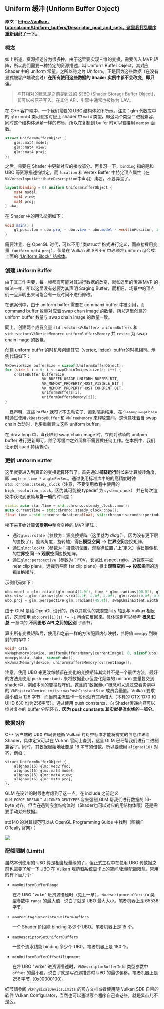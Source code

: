 ## Uniform 缓冲 (Uniform Buffer Object)

**原文：https://vulkan-tutorial.com/Uniform_buffers/Descriptor_pool_and_sets。这里我打乱顺序重新组织了一下。**



### 概念

如上所述，资源描述分为很多种，由于这里要实现三维的变换，需要传入 MVP 矩阵，所以我们需要一种特定的资源描述，叫 Uniform Buffer Object。其对应 Shader 中的 uniform 常量。之所以称之为 Uniform，正是因为这些数据（在没有显式被客户端改变时）**在所有使用这些数据的 Shader 实例中都不会改变，即只读**。

> 与其相对的概念是之前提到过的 SSBO (Shader Storage Buffer Object)，其可以被原子写入。在其他 API、引擎中通常也被称为 UAV。

在 C++ 客户端中，一个我们需要的 UBO 结构体如下所示。注意：glm 代数库中的 `glm::mat4` 类可直接对应上 shader 中 `mat4` 类型，即这两个类型二进制兼容，同时这个结构体满足一样的布局，所以在复制到 buffer 时可以直接用 `memcpy` 函数。

```c++
struct UniformBufferObject {
    glm::mat4 model;
    glm::mat4 view;
    glm::mat4 proj;
};
```

之后，需要在 Shader 中更新对应的接收部分。再复习一下，`binding` 指的是和 UBO 等资源描述符绑定，而 `location` 和 Vertex Buffer 中特定顶点属性（在`VkVertexInputAttributeDescription`中声明）绑定，不要弄混了。

```GLSL
layout(binding = 0) uniform UniformBufferObject {
    mat4 model;
    mat4 view;
    mat4 proj;
} ubo;
```

在 Shader 中的用法举例如下：

```GLSL
void main() {
    gl_position = ubo.proj * ubo.view * ubo.model * vec4(inPosition, 1.0);
}
```

需要注意，在 OpenGL 时代，可以不用 "类struct" 格式进行定义，而直接裸用变量（`uniform mat4 proj`），但是在 Vulkan 和 SPIR-V 中必须将 uniform 组合成上面的 [“Uniform Block” 结构体](https://www.khronos.org/opengl/wiki/Interface_Block_(GLSL))。



### 创建 Uniform Buffer

由于其工作需要，每一帧都有可能对其进行数据的改变，就如这里的传递 MVP 的做法一样，所以这里没有必要为其声明 Staging Buffer，而相反，场景中的顶点们一旦声明出来可能会有一段时间不进行修改。

在该案例中，由于 uniform buffer 需要在 command buffer 中被引用，而 command buffer 数量对应着 swap chain image 的数量，所以这里创建的 uniform buffer 数量与 swap chain image 的数量一致。

同上，创建两个成员变量 `std::vector<VkBuffer> uniformBuffers` 和 `std::vector<VkDeviceMemory> uniformBuffersMemory` 并 `resize` 为 swap chain image 的数量。

创建 uniform buffer 的时机和创建其它（vertex, index）buffer的时机相同。示例代码如下：

```c++
VkDeviceSize bufferSize = sizeof(UniformBufferObject);
for (size_t i = 0; i < swapChainImages.size(); i++) {
    createBuffer(bufferSize, 
                 VK_BUFFER_USAGE_UNIFORM_BUFFER_BIT,
                 VK_MEMORY_PROPERTY_HOST_VISIBLE_BIT |
                 VK_MEMORY_PROPERTY_HOST_COHERENT_BIT, 
                 uniformBuffers[i],
                 uniformBuffersMemory[i]);
}
```

一旦声明，这些 buffer 就可以不去动它了，直到渲染结束。在`cleanupSwapChain` 时通过使用`vkDestroyBuffer` 和 `vkFreeMemory` 来释放空间。这也意味着当 swap chain 改动时，也要重新建立这些 uniform buffer。

在 draw loop 中，当获取到 swap chain image 时，立刻对该帧的 uniform buffer 进行更新即可，除了写缓冲之外同样不需要做任何工作。在本例中，我们让示例 quad 持续转动。



### 更新 Uniform Buffer

这里就要进入到真正的变换运算环节了。首先通过**捕获运行时长**来计算旋转角度，即 `angle = time * anglePerSec`。通过使用标准库中的的高精度时钟`std::chrono::steady_clock`（注意，不要使用教程中使用的 `high_resolution_clock`，因为其可能被 typedef 为 `system_clock`） 并在每次渲染中获取到该帧与**第一帧**的时间差：

```cpp
static auto startTime = std::chrono::steady_clock::now();
auto currentTime = std::chrono::steady_clock::now();
float time = std::chrono::duration<float, std::chrono::seconds::period>(currentTime - startTime).count();
```

接下来开始计算**该案例中**整套变换的 MVP 矩阵：

* 通过`glm::rotate`（参数为：源变换矩阵（这里就为 $diag(1)$，因为没有更下层的变换了），旋转角度，旋转轴）得出**模型空间 --> 世界空间**变换矩阵。
* 通过`glm::lookAt`（参数为：摄像机位置，观察点位置，”上“定义）得出摄像机的**世界空间 --> 观察空间**变换矩阵。
* 通过`glm::perspective`（参数为：FOV，长宽比 aspect ratio，近裁剪平面 near clip plane，远裁剪平面 far clip plane）得出**观察空间 --> 投影空间**的透视变换矩阵。

示例代码如下：

```c++
ubo.model = glm::rotate(glm::mat4(1.0f), time * glm::radians(90.0f), glm::vec3(0.0f, 0.0f, 1.0f));
ubo.view = glm::lookAt(glm::vec3(2.0f, 2.0f, 2.0f), glm::vec3(0.0f, 0.0f, 0.0f), glm::vec3(0.0f, 0.0f, 1.0f));
ubo.proj = glm::perspective(glm::radians(45.0f), swapChainExtent.width / (float) swapChainExtent.height, 0.1f, 10.0f);
```

由于 GLM 是给 OpenGL 设计的，所以其默认的裁剪空间 y 轴是与 Vulkan 相反的，这里使用 `ubo.proj[1][1] *= -1` 再给它反回来。具体区别可以参考 **概念汇总** 一章中的 **不同图形 API 之间的区别** 子章节。

算出所有变换矩阵后，使用和之前一样的方法配置内存映射，并将值 `memcpy` 到映射的内存中：

```c++
void* data;
vkMapMemory(device, uniformBuffersMemory[currentImage], 0, sizeof(ubo), 0, &data);
memcpy(data, &ubo, sizeof(ubo));
vkUnmapMemory(device, uniformBuffersMemory[currentImage]);
```

注意，使用 UBO 来更改每帧都在变化的变换矩阵其实并不是一个最优方法。最好的方法是使用 `push_constants` 来将数据量小但变化频繁的 uniform 变量提交到shader中，例如本例的变换矩阵们。这里的“数据量小”概念可以通过查看实例中的 `VkPhysicalDeviceLimits::maxPushConstantSize` 成员变量值。Vulkan 要求最小值为 128 字节，而当前主流显卡一般也就有其两倍大（本机的 GTX 1070 和 UHD 630 均为256字节）。通过使用 push constants，向 Shader传递内容可以绕过复杂的 buffer 分配环节，**因为 push constants 其实就是流水线的一部分**。



### 数据对齐

C++ 客户端的 UBO 布局要遵循 Vulkan 的对齐标准才能将有效的信息传递给 Shader，具体定义可以在 Vulkan 官网上查到，这里 GLM 已经帮我们进行二进制兼容了。同时，其数据起始地址要是 16 字节的倍数，所以要使用 `alignas(16)` 对齐，例如：

```
struct UniformBufferObject {
    alignas(16) glm::vec2 foo;
    alignas(16) glm::mat4 model;
    alignas(16) glm::mat4 view;
    alignas(16) glm::mat4 proj;
};
```

GLM 在设计的时候也考虑到了这一点。在 include 之前定义 `GLM_FORCE_DEFAULT_ALIGNED_GENTYPES` 宏来强制 GLM 帮我们进行数据的 16-byte 对齐。但当在遇到嵌套结构体时（Shader也可以对应的用结构体哦）还是需要手动对齐数据。

std140 的对其规范可以从 OpenGL Programming Guide 中找到（图摘自 OReally 官网）：

![](https://www.oreilly.com/library/view/opengl-programming-guide/9780132748445/graphics/app09tab01.jpg)



### 配额限制 (Limits)

虽然本例使用的 UBO 算是相当轻量级的了，但正式工程中在使用 UBO 传数据之前也需要了解一下 UBO 在 Vulkan 规范和系统显卡上的空间/数量配额限制。常用的有下面几个：

* `maxUniformBufferRange`

  在将 UBO "write" 进资源描述时（见上一章），`VkDescriptorBufferInfo` 类型参数中 `range` 的最大值，说白了就是 UBO 最大大小。笔者机器上是 65536 字节。

* `maxPerStageDescriptorUniformBuffers`

  一个 Shader 阶段能 binding 多少个 UBO。笔者机器上是 15 个。

* `maxDescriptorSetUniformBuffers`

  一整个流水线能 binding 多少个 UBO。笔者机器上是 180 个。

* `minUniformBufferOffsetAlignment`

  在将 UBO "write" 进资源描述时，`VkDescriptorBufferInfo` 类型参数中 `offset` 的最小值，说白了就是写资源描述时 UBO 的最少偏移。笔者机器上是 256 字节（0x00000100）。

细节请参阅 `VkPhysicalDeviceLimits` 的官方文档或者使用随 Vulkan SDK 自带的软件 Vulkan Configurator，当然也可以通过写个程序自己查这些，就是累点儿不是么。

  